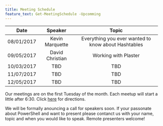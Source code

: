 ```yaml
---
title: Meeting Schedule
feature_text: Get-MeetingSchedule -Upcomming
---
```


| Date       |     Speaker     |                        Topic                        |
|------------|:---------------:|:---------------------------------------------------:|
| 08/01/2017 | Kevin Marquette | Everything you ever wanted to know about Hashtables |
| 09/05/2017 | David Christian |                 Working with Plaster                |
| 10/03/2017 |       TBD       |                         TBD                         |
| 11/07/2017 |       TBD       |                         TBD                         |
| 12/05/2017 |       TBD       |                         TBD                         |

Our meetings are on the first Tuesday of the month.
Each meetup will start a little after 6:30.
Click [here](https://goo.gl/maps/drnt2yhysr72) for directions.

We will be formally anouncing a call for speakers soon.
If your passonate about PowerShell and want to present please contanct us with your name, topic and when you would like to speak.
Remote presenters welcome!